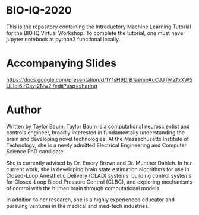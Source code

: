 # BIO-IQ-2020

This is the repository containing the Introductory Machine Learning Tutorial for the BIO IQ Virtual Workshop. To complete the tutorial, one must have jupyter notebook at python3 functional locally.

# Accompanying Slides

https://docs.google.com/presentation/d/1Y1sH9DrB1aemoAuCJJTMZfxXW5ULIoI6irOsvt2Nw2I/edit?usp=sharing

# Author

Written by Taylor Baum. Taylor Baum is a computational neuroscientist and controls engineer, broadly interested in fundamentally understanding the brain and developing novel technologies. At the Massachusetts Institute of Technology, she is a newly admitted Electrical Engineering and Computer Science PhD candidate.

She is currently advised by Dr. Emery Brown and Dr. Munther Dahleh. In her current work, she is developing brain state estimation algorithms for use in Closed-Loop Anesthetic Delivery (CLAD) systems, building control systems for Closed-Loop Blood Pressure Control (CLBC), and exploring mechanisms of control with the human brain through computational models.

In addition to her research, she is a highly experienced educator and pursuing ventures in the medical and med-tech industries. 

